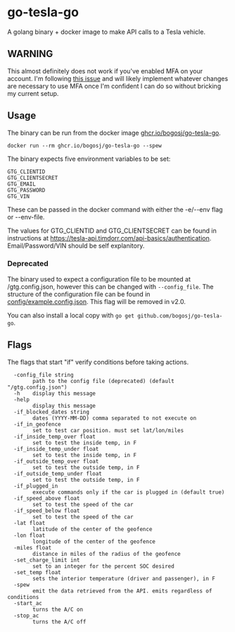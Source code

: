 # go-tesla-go

A golang binary + docker image to make API calls to a Tesla vehicle.

## WARNING

This almost definitely does not work if you've enabled MFA on your account. I'm following [this issue](https://github.com/timdorr/tesla-api/issues/215) and will likely implement whatever changes are necessary to use MFA once I'm confident I can do so without bricking my current setup.

## Usage

The binary can be run from the docker image [ghcr.io/bogosj/go-tesla-go](https://github.com/users/bogosj/packages/container/package/go-tesla-go).

```
docker run --rm ghcr.io/bogosj/go-tesla-go --spew
```

The binary expects five environment variables to be set:

```
GTG_CLIENTID
GTG_CLIENTSECRET
GTG_EMAIL
GTG_PASSWORD
GTG_VIN
```

These can be passed in the docker command with either the -e/--env flag or --env-file.

The values for GTG_CLIENTID and GTG_CLIENTSECRET can be found in instructions at https://tesla-api.timdorr.com/api-basics/authentication. Email/Password/VIN should be self explanitory.

### Deprecated
The binary used to expect a configuration file to be mounted at /gtg.config.json, however this can be changed with `--config_file`. The structure of the configuration file can be found in [config/example.config.json](./config/example.config.json). This flag will be removed in v2.0.

You can also install a local copy with `go get github.com/bogosj/go-tesla-go`.

## Flags
The flags that start "if" verify conditions before taking actions.

```
  -config_file string
        path to the config file (deprecated) (default "/gtg.config.json")
  -h    display this message
  -help
        display this message
  -if_blocked_dates string
        dates (YYYY-MM-DD) comma separated to not execute on
  -if_in_geofence
        set to test car position. must set lat/lon/miles
  -if_inside_temp_over float
        set to test the inside temp, in F
  -if_inside_temp_under float
        set to test the inside temp, in F
  -if_outside_temp_over float
        set to test the outside temp, in F
  -if_outside_temp_under float
        set to test the outside temp, in F
  -if_plugged_in
        execute commands only if the car is plugged in (default true)
  -if_speed_above float
        set to test the speed of the car
  -if_speed_below float
        set to test the speed of the car
  -lat float
        latitude of the center of the geofence
  -lon float
        longitude of the center of the geofence
  -miles float
        distance in miles of the radius of the geofence
  -set_charge_limit int
        set to an integer for the percent SOC desired
  -set_temp float
        sets the interior temperature (driver and passenger), in F
  -spew
        emit the data retrieved from the API. emits regardless of conditions
  -start_ac
        turns the A/C on
  -stop_ac
        turns the A/C off
```

